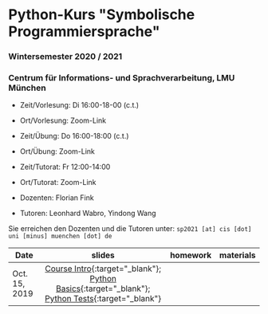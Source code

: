 # Python-Kurs "Symbolische Programmiersprache"
### Wintersemester 2020 / 2021
### Centrum für Informations- und Sprachverarbeitung, LMU München

 - Zeit/Vorlesung: Di 16:00-18-00 (c.t.)
 - Ort/Vorlesung: Zoom-Link

 - Zeit/Übung: Do 16:00-18:00 (c.t.) 
 - Ort/Übung: Zoom-Link
 - Zeit/Tutorat: Fr 12:00-14:00
 - Ort/Tutorat: Zoom-Link

 - Dozenten: Florian Fink
 - Tutoren: Leonhard Wabro, Yindong Wang
 
 Sie erreichen den Dozenten und die Tutoren unter: `sp2021 [at] cis [dot] uni [minus] muenchen [dot] de`


| Date | slides | homework | materials |
|-----------------------------|:--------------------------------:|:------:|:-------------------------------------------------------------------|
| Oct. 15, 2019 | [Course Intro](01_intro.pdf){:target="_blank"}; [Python Basics](01_python_recap.pdf){:target="_blank"}; [Python Tests](01_unit_testing.pdf){:target="_blank"} | |  |
